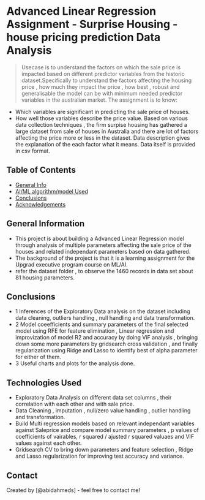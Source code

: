 # Advanced Linear Regression Assignment - Surprise Housing - house pricing prediction Data Analysis 
> Usecase is to understand the factors on which the sale price is impacted based on different predictor variables from the historic dataset.Specifically to understand the factors affecting the housing price , how much they impact the price , how best , robust and generalisable the model can be with minimum needed predictor variables in the australian market. The assignment is to know:
- Which variables are significant in predicting the sale price of houses.
- How well those variables describe the price value. 
Based on various data collection techniques , the firm surpise housing has gathered a large dataset from sale of houses in Australia and there are lot of factors affecting the price more or less in the dataset. Data description gives the explanation of the each factor what it means. Data itself is provided in csv format.


## Table of Contents
* [General Info](#general-information)
* [AI/ML algorithm/model Used](#technologies-used)
* [Conclusions](#conclusions)
* [Acknowledgements](#acknowledgements)


## General Information
- This project is about building a Advanced Linear Regression model through analysis of multiple parameters affecting the sale price of the houses and related independant parameters based on data gathered.
- The background of the project is that it is a learning assignment for the Upgrad executive program course on ML/AI.  
- refer the dataset folder , to observe the 1460 records in  data set about 81 housing parameters.


## Conclusions
- 1 Inferences of the Exploratory Data analysis on the dataset including data cleaning, outliers handling , null handling and data transformation.
- 2 Model coeefficients and summary parameters of the final selected model using RFE for feature elimination , Linear regression and improvization of model R2 and accuracy by doing ViF analysis , bringing down some more parameters by gridsearch cross validation , and finally regularization using Ridge and Lasso to identify best of alpha parameter for either of them.
- 3 Useful charts and plots for the analysis done.


## Technologies Used
- Exploratory Data Analysis on different data set columns , their correlation with each other and with sale price.
- Data Cleaning , imputation , null/zero value handling , outlier handling and transformation. 
- Build Multi regression models based on relevant independant variables against Saleprice and compare model summary parameters , p values of coefficients of vairables, r squared / ajusted r squared valuaes and VIF values against each other.
- Gridsearch CV to bring down parameters and feature selection , Ridge and Lasso regularization for improving test accuracy and variance.

## Contact
Created by [@abidahmeds] - feel free to contact me!


<!-- Optional -->
<!-- ## License -->
<!-- This project is open source and available under the [... License](). -->

<!-- You don't have to include all sections - just the one's relevant to your project -->
